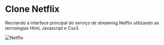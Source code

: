 # Clone Netflix
 
Recriando a interface principal do serviço de streaming Netflix utilizando as tecnologias Html, Javascript e Css3.



   ![Netflix](https://user-images.githubusercontent.com/79882007/136874067-a96c2d5b-493c-4549-87b6-c35357ac6ef7.jpg)
